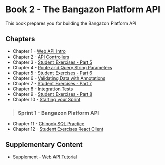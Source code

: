 # Book 2 - The Bangazon Platform API

This book prepares you for building the Bangazon Platform API

## Chapters

* Chapter 1 - [Web API Intro](./chapters/API_OVERVIEW.md)
* Chapter 2 - [API Controllers](./chapters/API_MODELS_CONTROLLERS.md)
* Chapter 3 - [Student Exercises - Part 5](./chapters/STUDENT_EXERCISES_API.md)
* Chapter 4 - [Route and Query String Parameters](./chapters/CONTROLLER_PARAMETERS.md)
* Chapter 5 - [Student Exercises - Part 6](./chapters/STUDENT_EXERCISES_PARAMS.md)
* Chapter 6 - [Validating Data with Annotations](./chapters/MODEL_VALIDATION.md)
* Chapter 7 - [Student Exercises - Part 7](./chapters/STUDENT_EXERCISES_MODELSTATE.md)
* Chapter 8 - [Integration Tests](./chapters/INTEGRATION_TESTS.md)
* Chapter 9 - [Student Exercises - Part 8](./chapters/STUDENT_EXERCISES_TESTING.md)
* Chapter 10 - [Starting your Sprint](./chapters/HOW_TO_START.md)

> ### __Sprint 1__ - Bangazon Platform API

* Chapter 11 - [Chinook SQL Practice](./chapters/CHINOOK.md)
* Chapter 12 - [Student Exercises React Client](./chapters/STUDENT_EXERCISES_REACT_CLIENT.md)

## Supplementary Content

* Supplement - [Web API Tutorial](https://docs.microsoft.com/en-us/aspnet/core/tutorials/first-web-api?view=aspnetcore-2.1)
